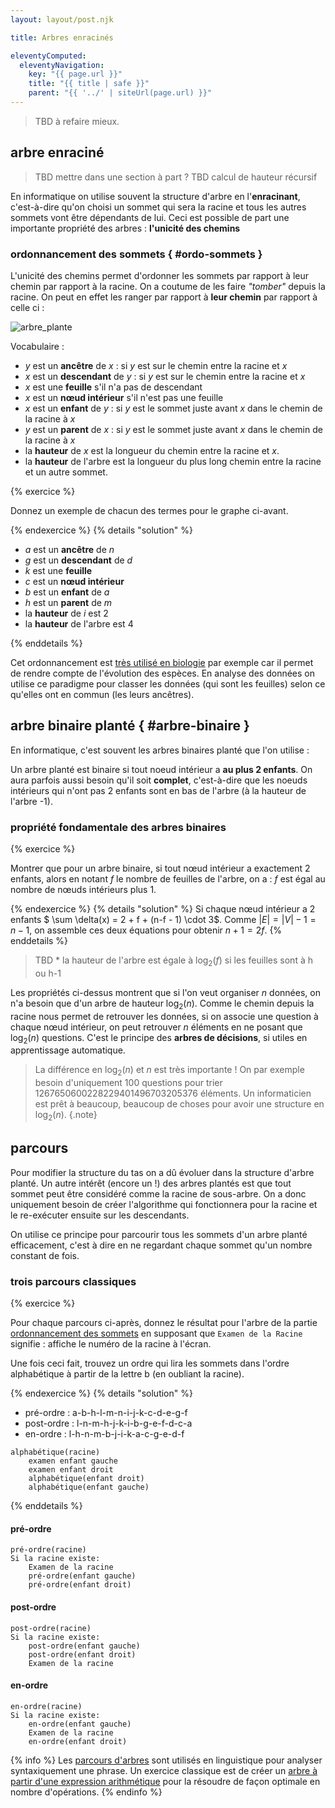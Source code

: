```yaml
---
layout: layout/post.njk

title: Arbres enracinés

eleventyComputed:
  eleventyNavigation:
    key: "{{ page.url }}"
    title: "{{ title | safe }}"
    parent: "{{ '../' | siteUrl(page.url) }}"
---
```


> TBD à refaire mieux.

## arbre enraciné

> TBD mettre dans une section à part ?
> TBD calcul de hauteur récursif

En informatique on utilise souvent la structure d'arbre en l'**enracinant**, c'est-à-dire qu'on choisi un sommet qui sera la racine et tous les autres sommets vont être dépendants de lui. Ceci est possible de part une importante propriété des arbres : **l'unicité des chemins**

### ordonnancement des sommets { #ordo-sommets }

L'unicité des chemins permet d'ordonner les sommets par rapport à leur chemin par rapport à la racine. On a coutume de les faire _"tomber"_ depuis la racine. On peut en effet les ranger par rapport à **leur chemin** par rapport à celle ci :

![arbre_plante](./arbre_plante.png)

Vocabulaire :

- $y$ est un **ancêtre** de $x$ : si $y$ est sur le chemin entre la racine et $x$
- $x$ est un **descendant** de $y$ : si $y$ est sur le chemin entre la racine et $x$
- $x$ est une **feuille** s'il n'a pas de descendant
- $x$ est un **nœud intérieur** s'il n'est pas une feuille
- $x$ est un **enfant** de $y$ : si $y$ est le sommet juste avant $x$ dans le chemin de la racine à $x$
- $y$ est un **parent** de $x$ : si $y$ est le sommet juste avant $x$ dans le chemin de la racine à $x$
- la **hauteur** de $x$ est la longueur du chemin entre la racine et $x$.
- la **hauteur** de l'arbre est la longueur du plus long chemin entre la racine et un autre sommet.

{% exercice %}

Donnez un exemple de chacun des termes pour le graphe ci-avant.

{% endexercice %}
{% details "solution" %}

- $a$ est un **ancêtre** de $n$
- $g$ est un **descendant** de $d$
- $k$ est une **feuille**
- $c$ est un **nœud intérieur**
- $b$ est un **enfant** de $a$
- $h$ est un **parent** de $m$
- la **hauteur** de $i$ est 2
- la **hauteur** de l'arbre est 4

{% enddetails %}

Cet ordonnancement est [très utilisé en biologie](https://fr.wikipedia.org/wiki/Arbre_phylog%C3%A9n%C3%A9tique) par exemple car il permet de rendre compte de l'évolution des espèces. En analyse des données on utilise ce paradigme pour classer les données (qui sont les feuilles) selon ce qu'elles ont en commun (les leurs ancêtres).

## arbre binaire planté { #arbre-binaire }

En informatique, c'est souvent les arbres binaires planté que l'on utilise :

Un arbre planté est binaire si tout noeud intérieur a **au plus 2 enfants**. On aura parfois aussi besoin qu'il soit **complet**, c'est-à-dire que les noeuds intérieurs qui n'ont pas 2 enfants sont en bas de l'arbre (à la hauteur de l'arbre -1).

### propriété fondamentale des arbres binaires

{% exercice %}

Montrer que pour un arbre binaire, si tout nœud intérieur a exactement 2 enfants, alors en notant $f$ le nombre de feuilles de l'arbre, on a : $f$ est égal au nombre de nœuds intérieurs plus 1.

{% endexercice %}
{% details "solution" %}
Si chaque nœud intérieur a 2 enfants $ \sum \delta(x) = 2 + f + (n-f - 1) \cdot 3$. Comme $\vert E \vert = \vert V \vert -1 = n -1$, on assemble ces deux équations pour obtenir $n + 1 = 2f$.
{% enddetails %}

> TBD \* la hauteur de l'arbre est égale à $\log_2(f)$ si les feuilles sont à h ou h-1

Les propriétés ci-dessus montrent que si l'on veut organiser $n$ données, on n'a besoin que d'un arbre de hauteur $\log_2(n)$. Comme le chemin depuis la racine nous permet de retrouver les données, si on associe une question à chaque nœud intérieur, on peut retrouver $n$ éléments en ne posant que $\log_2(n)$ questions. C'est le principe des **arbres de décisions**, si utiles en apprentissage automatique.

> La différence en $\log_2(n)$ et $n$ est très importante ! On par exemple besoin d'uniquement 100 questions pour trier 1267650600228229401496703205376 éléments.
> Un informaticien est prêt à beaucoup, beaucoup de choses pour avoir une structure en $\log_2(n)$.
> {.note}

## parcours

Pour modifier la structure du tas on a dû évoluer dans la structure d'arbre planté. Un autre intérêt (encore un !) des arbres plantés est que tout sommet peut être considéré comme la racine de sous-arbre. On a donc uniquement besoin de créer l'algorithme qui fonctionnera pour la racine et le re-exécuter ensuite sur les descendants.

On utilise ce principe pour parcourir tous les sommets d'un arbre planté efficacement, c'est à dire en ne regardant chaque sommet qu'un nombre constant de fois.

### trois parcours classiques

{% exercice %}

Pour chaque parcours ci-après, donnez le résultat pour l'arbre de la partie [ordonnancement des sommets](#ordo-sommets) en supposant que `Examen de la Racine` signifie : affiche le numéro de la racine à l'écran.

Une fois ceci fait, trouvez un ordre qui lira les sommets dans l'ordre alphabétique à partir de la lettre b (en oubliant la racine).

{% endexercice %}
{% details "solution" %}

- pré-ordre : a-b-h-l-m-n-i-j-k-c-d-e-g-f
- post-ordre : l-n-m-h-j-k-i-b-g-e-f-d-c-a
- en-ordre : l-h-n-m-b-j-i-k-a-c-g-e-d-f

```text
alphabétique(racine)
    examen enfant gauche
    examen enfant droit
    alphabétique(enfant droit)
    alphabétique(enfant gauche)

```

{% enddetails %}

#### pré-ordre

```text
pré-ordre(racine)
Si la racine existe:
    Examen de la racine
    pré-ordre(enfant gauche)
    pré-ordre(enfant droit)
```

#### post-ordre

```text
post-ordre(racine)
Si la racine existe:
    post-ordre(enfant gauche)
    post-ordre(enfant droit)
    Examen de la racine
```

#### en-ordre

```text
en-ordre(racine)
Si la racine existe:
    en-ordre(enfant gauche)
    Examen de la racine
    en-ordre(enfant droit)
```

{% info %}
Les [parcours d'arbres](https://fr.wikipedia.org/wiki/Arbre_syntaxique) sont utilisés en linguistique pour analyser syntaxiquement une phrase. Un exercice classique est de créer un [arbre à partir d'une expression arithmétique](https://diu-uf-bordeaux.github.io/bloc4/td/arbres/expression/) pour la résoudre de façon optimale en nombre d'opérations.
{% endinfo %}
